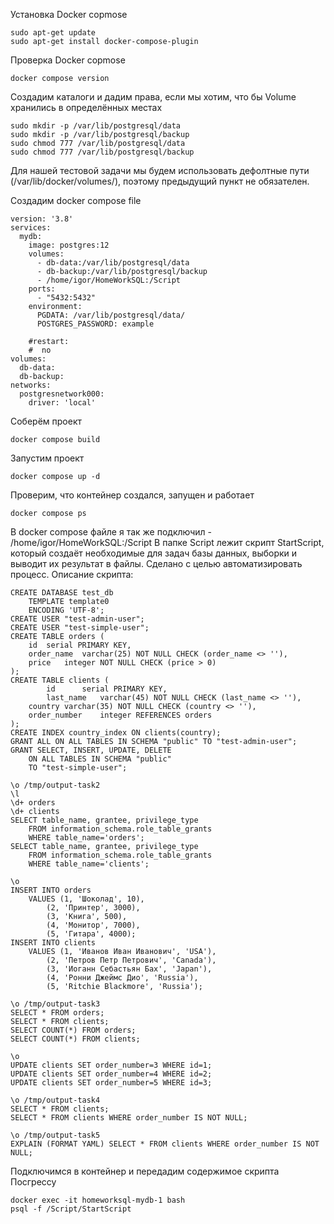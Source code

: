 Установка Docker copmose
```
sudo apt-get update
sudo apt-get install docker-compose-plugin
```

Проверка Docker copmose
```
docker compose version
```
Создадим каталоги и дадим права, если мы хотим, что бы Volume хранились в определённых местах
```
sudo mkdir -p /var/lib/postgresql/data
sudo mkdir -p /var/lib/postgresql/backup
sudo chmod 777 /var/lib/postgresql/data
sudo chmod 777 /var/lib/postgresql/backup
```
Для нашей тестовой задачи мы будем использовать дефолтные пути (/var/lib/docker/volumes/), поэтому предыдущий пункт не обязателен.

Создадим docker compose file
```
version: '3.8'
services:
  mydb:
    image: postgres:12
    volumes:
      - db-data:/var/lib/postgresql/data
      - db-backup:/var/lib/postgresql/backup
      - /home/igor/HomeWorkSQL:/Script
    ports:
      - "5432:5432"
    environment:
      PGDATA: /var/lib/postgresql/data/
      POSTGRES_PASSWORD: example

    #restart:
    #  no
volumes:
  db-data:
  db-backup:
networks:
  postgresnetwork000:
    driver: 'local'
```
Соберём проект
```
docker compose build 
```
Запустим проект
```
docker compose up -d
```
Проверим, что контейнер создался, запущен и работает
```
docker compose ps
```
В docker compose файле я так же подключил - /home/igor/HomeWorkSQL:/Script
В папке Script лежит скрипт StartScript, который создаёт необходимые для задач базы данных, выборки и выводит их результат в файлы.
Сделано с целью автоматизировать процесс.
Описание скрипта:
```
CREATE DATABASE test_db
	TEMPLATE template0
	ENCODING 'UTF-8';
CREATE USER "test-admin-user";
CREATE USER "test-simple-user";
CREATE TABLE orders (
	id	serial PRIMARY KEY,
	order_name	varchar(25) NOT NULL CHECK (order_name <> ''),
	price	integer NOT NULL CHECK (price > 0)
);
CREATE TABLE clients (
        id      serial PRIMARY KEY,
        last_name	varchar(45) NOT NULL CHECK (last_name <> ''),
	country	varchar(35) NOT NULL CHECK (country <> ''),
	order_number	integer REFERENCES orders
);
CREATE INDEX country_index ON clients(country);
GRANT ALL ON ALL TABLES IN SCHEMA "public" TO "test-admin-user";
GRANT SELECT, INSERT, UPDATE, DELETE
	ON ALL TABLES IN SCHEMA "public"
	TO "test-simple-user";

\o /tmp/output-task2
\l
\d+ orders
\d+ clients
SELECT table_name, grantee, privilege_type
	FROM information_schema.role_table_grants
	WHERE table_name='orders';
SELECT table_name, grantee, privilege_type
	FROM information_schema.role_table_grants
	WHERE table_name='clients';

\o
INSERT INTO orders
	VALUES (1, 'Шоколад', 10),
		(2, 'Принтер', 3000),
		(3, 'Книга', 500),
		(4, 'Монитор', 7000),
		(5, 'Гитара', 4000);
INSERT INTO clients
	VALUES (1, 'Иванов Иван Иванович', 'USA'),
		(2, 'Петров Петр Петрович', 'Canada'),
		(3, 'Иоганн Себастьян Бах', 'Japan'),
		(4, 'Ронни Джеймс Дио', 'Russia'),
		(5, 'Ritchie Blackmore', 'Russia');

\o /tmp/output-task3
SELECT * FROM orders;
SELECT * FROM clients;
SELECT COUNT(*) FROM orders;
SELECT COUNT(*) FROM clients;

\o
UPDATE clients SET order_number=3 WHERE id=1;
UPDATE clients SET order_number=4 WHERE id=2;
UPDATE clients SET order_number=5 WHERE id=3;

\o /tmp/output-task4
SELECT * FROM clients;
SELECT * FROM clients WHERE order_number IS NOT NULL;

\o /tmp/output-task5
EXPLAIN (FORMAT YAML) SELECT * FROM clients WHERE order_number IS NOT NULL;

```



Подключимся в контейнер и передадим содержимое скрипта Посгрессу
```
docker exec -it homeworksql-mydb-1 bash
psql -f /Script/StartScript

```
